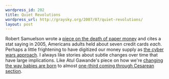 ```yaml
--- 
wordpress_id: 202
title: Quiet Revolutions
wordpress_url: http://graysky.org/2007/07/quiet-revolutions/
layout: post
---
```

Robert Samuelson wrote a <a href="http://www.washingtonpost.com/wp-dyn/content/article/2007/06/20/AR2007062001867.html">piece on the death of paper money</a> and cites a stat saying in 2005, Americans adults held about seven credit cards <em>each</em>. Perhaps a little frightening to have digitized our money supply as <a href="http://www.nytimes.com/2007/06/24/weekinreview/24schwartz.html">the cyber wars approach</a>. I always like stories about subtle changes over time that have large implications. Like Atul Gawande's piece on how we're <a href="http://www.newyorker.com/archive/2006/10/09/061009fa_fact">changing the way babies are born</a> to almost <a href="http://xkcd.com/c291.html">one-third coming through Cesarean section</a>.



